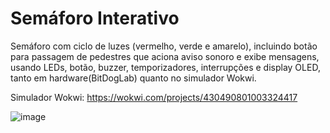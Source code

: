 <h1>Semáforo Interativo</h1>

Semáforo com ciclo de luzes (vermelho, verde e amarelo), incluindo botão para passagem de pedestres que aciona aviso sonoro e exibe mensagens, usando LEDs, botão, buzzer, temporizadores, interrupções e display OLED, tanto em hardware(BitDogLab) quanto no simulador Wokwi.

Simulador Wokwi: https://wokwi.com/projects/430490801003324417

![image](https://github.com/user-attachments/assets/22e7f210-38f3-4787-9de9-c1f603d319bb)

